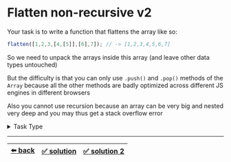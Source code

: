 # Flatten non-recursive v2

Your task is to write a function that flattens the array like so:

```js
flatten([1,2,3,[4,[5]],[6],7]); // -> [1,2,3,4,5,6,7]
```

So we need to unpack the arrays inside this array (and leave other data types untouched)

But the difficulty is that you can only use `.push()` and `.pop()` methods of the `Array` because all the other methods are badly optimized across different JS engines in different browsers

Also you cannot use recursion because an array can be very big and nested very deep and you may thus get a stack overflow error

<details>

<summary>Task Type</summary>

You can achieve the non-recursive solution by using a simple "stack and while loop" technique but at least one way of solving this means pushing elements into the stack in reverse order

</details>

---

| [:arrow_left: back](../README.md) | [:white_check_mark: solution](./solution.js) | [:white_check_mark: solution 2](./solution-2.js) |
| :---: | :---: | :---: |
